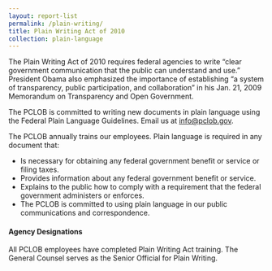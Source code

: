 ```yaml
---
layout: report-list
permalink: /plain-writing/
title: Plain Writing Act of 2010
collection: plain-language
---
```


The Plain Writing Act of 2010 requires federal agencies to write “clear government communication that the public can understand and use.” President Obama also emphasized the importance of establishing “a system of transparency, public participation, and collaboration” in his Jan. 21, 2009 Memorandum on Transparency and Open Government.



The PCLOB is committed to writing new documents in plain language using the Federal Plain Language Guidelines. Email us at info@pclob.gov.



The PCLOB annually trains our employees. Plain language is required in any document that:
- Is necessary for obtaining any federal government benefit or service or filing taxes.
- Provides information about any federal government benefit or service.
- Explains to the public how to comply with a requirement that the federal government administers or enforces.
- The PCLOB is committed to using plain language in our public communications and correspondence.

#### Agency Designations

All PCLOB employees have completed Plain Writing Act training. The General Counsel serves as the Senior Official for Plain Writing.
